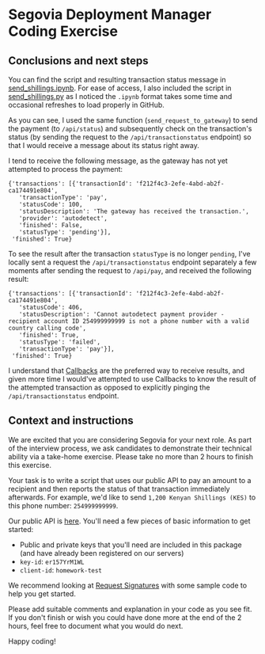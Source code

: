 # Segovia Deployment Manager Coding Exercise

## Conclusions and next steps

You can find the script and resulting transaction status message in [send_shillings.ipynb](https://github.com/varunrajan/segovia_prompt/blob/master/send_shillings.ipynb). For ease of access, I also included the script in [send_shillings.py](https://github.com/varunrajan/segovia_prompt/blob/master/send_shillings.py) as I noticed the `.ipynb` format takes some time and occasional refreshes to load properly in GitHub.

As you can see, I used the same function (`send_request_to_gateway`) to send the payment (to `/api/status`) and subsequently check on the transaction's status (by sending the request to the `/api/transactionstatus` endpoint) so that I would receive a message about its status right away.

I tend to receive the following message, as the gateway has not yet attempted to process the payment:

```
{'transactions': [{'transactionId': 'f212f4c3-2efe-4abd-ab2f-ca174491e804',
   'transactionType': 'pay',
   'statusCode': 100,
   'statusDescription': 'The gateway has received the transaction.',
   'provider': 'autodetect',
   'finished': False,
   'statusType': 'pending'}],
 'finished': True}
```
 
To see the result after the transaction `statusType` is no longer `pending`, I've locally sent a request the `/api/transactionstatus` endpoint separately a few moments after sending the request to `/api/pay`, and received the following result:

```
{'transactions': [{'transactionId': 'f212f4c3-2efe-4abd-ab2f-ca174491e804',
   'statusCode': 406,
   'statusDescription': 'Cannot autodetect payment provider - recipient account ID 254999999999 is not a phone number with a valid country calling code',
   'finished': True,
   'statusType': 'failed',
   'transactionType': 'pay'}],
 'finished': True}
```

I understand that [Callbacks](https://docs.thesegovia.com/api-reference/#callbacks) are the preferred way to receive results, and given more time I would've attempted to use Callbacks to know the result of the attempted transaction as opposed to explicitly pinging the `/api/transactionstatus` endpoint.

## Context and instructions

We are excited that you are considering Segovia for your next role. As part of the interview process, we ask candidates to demonstrate their technical ability via a take-home exercise. Please take no more than 2 hours to finish this exercise.

Your task is to write a script that uses our public API to pay an amount to a recipient and then reports the status of that transaction immediately afterwards. For example, we'd like to send `1,200 Kenyan Shillings (KES)` to this phone number: `254999999999`.

Our public API is [here](https://docs.thesegovia.com/). You'll need a few pieces of basic information to get started:

- Public and private keys that you'll need are included in this package (and have already been registered on our servers)
- `key-id`: `er157YrM1WL`
- `client-id`: `homework-test`

We recommend looking at [Request Signatures](https://docs.thesegovia.com/signatures/) with some sample code to help you get started.

Please add suitable comments and explanation in your code as you see fit. If you don't finish or wish you could have done more at the end of the 2 hours, feel free to document what you would do next.

Happy coding!
